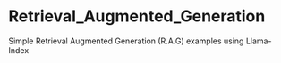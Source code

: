 # Retrieval_Augmented_Generation
Simple Retrieval Augmented Generation (R.A.G) examples using Llama-Index
